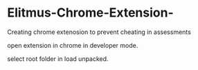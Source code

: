 # Elitmus-Chrome-Extension-
Creating chrome extenosion to prevent cheating in assessments



open extension in chrome in developer mode.

select root folder in load unpacked.

